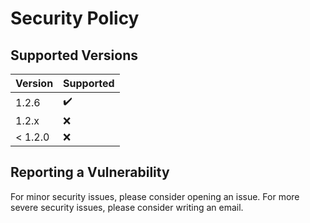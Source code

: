 # Security Policy

## Supported Versions

| Version | Supported          |
| ------- | ------------------ |
| 1.2.6   | :heavy_check_mark: |
| 1.2.x   | :x:                |
| < 1.2.0 | :x:                |

## Reporting a Vulnerability

For minor security issues, please consider opening an issue. For more severe security issues, please consider writing an email.
